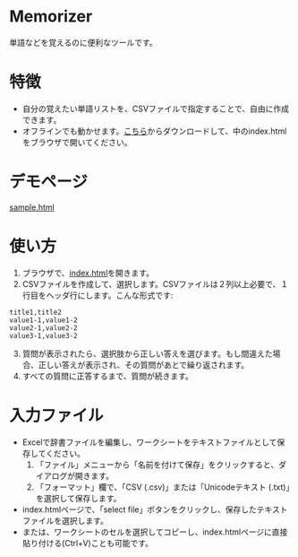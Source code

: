 # Memorizer
単語などを覚えるのに便利なツールです。

# 特徴

* 自分の覚えたい単語リストを、CSVファイルで指定することで、自由に作成できます。
* オフラインでも動かせます。<a href="memorizer.zip" download="memorizer.zip">こちら</a>からダウンロードして、中のindex.htmlをブラウザで開いてください。

# デモページ

<a target="_blank" href="https://mochihashi.github.io/memorizer/sample.html">sample.html</a>

# 使い方

1. ブラウザで、<a target="_blank" href="https://mochihashi.github.io/memorizer/">index.html</a>を開きます。
2. CSVファイルを作成して、選択します。CSVファイルは２列以上必要で、１行目をヘッダ行にします。こんな形式です:
```text:sample.csv
title1,title2
value1-1,value1-2
value2-1,value2-2
value3-1,value3-2
```
3. 質問が表示されたら、選択肢から正しい答えを選びます。もし間違えた場合、正しい答えが表示され、その質問があとで繰り返されます。
4. すべての質問に正答するまで、質問が続きます。

# 入力ファイル

* Excelで辞書ファイルを編集し、ワークシートをテキストファイルとして保存してください。
  1. 「ファイル」メニューから「名前を付けて保存」をクリックすると、ダイアログが開きます。
  2. 「フォーマット」欄で、「CSV (.csv)」または「Unicodeテキスト (.txt)」を選択して保存します。
* index.htmlページで、「select file」ボタンをクリックし、保存したテキストファイルを選択します。
* または、ワークシートのセルを選択してコピーし、index.htmlページに直接貼り付ける(Ctrl+V)ことも可能です。
